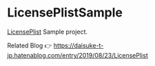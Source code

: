 # LicensePlistSample

[LicensePlist](https://github.com/mono0926/LicensePlist) Sample project.
  
Related Blog 👉 https://daisuke-t-jp.hatenablog.com/entry/2019/08/23/LicensePlist
